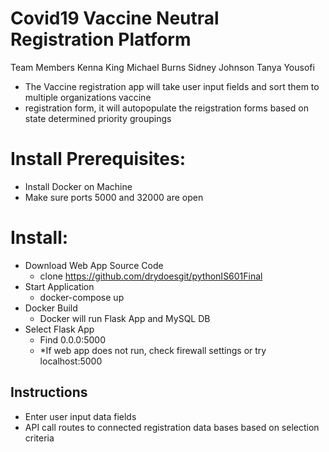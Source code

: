 #  Covid19 Vaccine Neutral Registration Platform
   Team Members 
   Kenna King
   Michael Burns 
   Sidney Johnson 
   Tanya Yousofi
- The Vaccine registration app will take user input fields and sort them to multiple organizations vaccine 
- registration form, it will autopopulate the reigstration forms based on state determined priority groupings
##
# Install Prerequisites:
 - Install Docker on Machine
 - Make sure ports 5000 and 32000 are open
# Install:
- Download Web App Source Code
    - clone https://github.com/drydoesgit/pythonIS601Final
- Start Application
    - docker-compose up
- Docker Build
    - Docker will run Flask App and MySQL DB
- Select Flask App
    - Find 0.0.0:5000
    - *If web app does not run, check firewall settings or try localhost:5000
    
## Instructions
- Enter user input data fields 
- API call routes to connected registration data bases based on selection criteria
